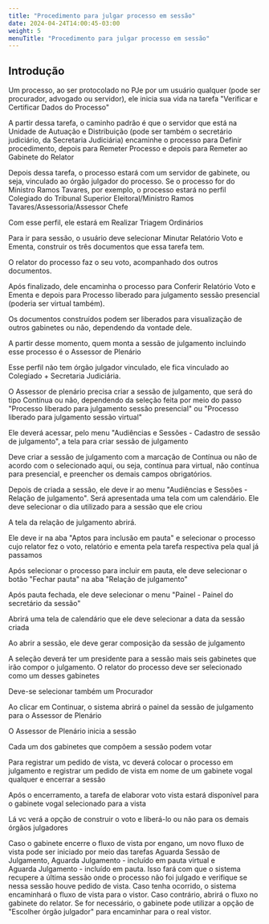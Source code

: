 ```yaml
---
title: "Procedimento para julgar processo em sessão"
date: 2024-04-24T14:00:45-03:00
weight: 5
menuTitle: "Procedimento para julgar processo em sessão"
---
```


## Introdução

Um processo, ao ser protocolado no PJe por um usuário qualquer (pode ser procurador, advogado ou servidor), ele inicia sua vida na tarefa "Verificar e Certificar Dados do Processo"

A partir dessa tarefa, o caminho padrão é que o servidor que está na Unidade de Autuação e Distribuição (pode ser também o secretário judiciário, da Secretaria Judiciária) encaminhe o processo para Definir procedimento, depois para Remeter Processo e depois para Remeter ao Gabinete do Relator

Depois dessa tarefa, o processo estará com um servidor de gabinete, ou seja, vinculado ao órgão julgador do processo. Se o processo for do Ministro Ramos Tavares, por exemplo, o processo estará no perfil Colegiado do Tribunal Superior Eleitoral/Ministro Ramos Tavares/Assessoria/Assessor Chefe

Com esse perfil, ele estará em Realizar Triagem Ordinários

Para ir para sessão, o usuário deve selecionar Minutar Relatório Voto e Ementa, construir os três documentos que essa tarefa tem.

O relator do processo faz o seu voto, acompanhado dos outros documentos.

Após finalizado, dele encaminha o processo para Conferir Relatório Voto e Ementa e depois para Processo liberado para julgamento sessão presencial (poderia ser virtual também).

Os documentos construídos podem ser liberados para visualização de outros gabinetes ou não, dependendo da vontade dele.

A partir desse momento, quem monta a sessão de julgamento incluindo esse processo é o Assessor de Plenário

Esse perfil não tem órgão julgador vinculado, ele fica vinculado ao Colegiado + Secretaria Judiciária.

O Assessor de plenário precisa criar a sessão de julgamento, que será do tipo Contínua ou não, dependendo da seleção feita por meio do passo "Processo liberado para julgamento sessão presencial" ou "Processo liberado para julgamento sessão virtual"

Ele deverá acessar, pelo menu "Audiências e Sessões - Cadastro de sessão de julgamento", a tela para criar sessão de julgamento

Deve criar a sessão de julgamento com a marcação de Contínua ou não de acordo com o selecionado aqui, ou seja, contínua para virtual, não contínua para presencial, e preencher os demais campos obrigatórios.

Depois de criada a sessão, ele deve ir ao menu "Audiências e Sessões - Relação de julgamento". Será apresentada uma tela com um calendário. Ele deve selecionar o dia utilizado para a sessão que ele criou

A tela da relação de julgamento abrirá.

Ele deve ir na aba "Aptos para inclusão em pauta" e selecionar o processo cujo relator fez o voto, relatório e ementa pela tarefa respectiva pela qual já passamos

Após selecionar o processo para incluir em pauta, ele deve selecionar o botão "Fechar pauta" na aba "Relação de julgamento"

Após pauta fechada, ele deve selecionar o menu "Painel - Painel do secretário da sessão"

Abrirá uma tela de calendário que ele deve selecionar a data da sessão criada

Ao abrir a sessão, ele deve gerar composição da sessão de julgamento

A seleção deverá ter um presidente para a sessão mais seis gabinetes que irão compor o julgamento. O relator do processo deve ser selecionado como um desses gabinetes

Deve-se selecionar também um Procurador

Ao clicar em Continuar, o sistema abrirá o painel da sessão de julgamento para o Assessor de Plenário

O Assessor de Plenário inicia a sessão

Cada um dos gabinetes que compõem a sessão podem votar

Para registrar um pedido de vista, vc deverá colocar o processo em julgamento e registrar um pedido de vista em nome de um gabinete vogal qualquer e encerrar a sessão

Após o encerramento, a tarefa de elaborar voto vista estará disponível para o gabinete vogal selecionado para a vista

Lá vc verá a opção de construir o voto e liberá-lo ou não para os demais órgãos julgadores

Caso o gabinete encerre o fluxo de vista por engano, um novo fluxo de vista pode ser iniciado por meio das tarefas Aguarda Sessão de Julgamento, Aguarda Julgamento - incluído em pauta virtual e	
Aguarda Julgamento - incluído em pauta. Isso fará com que o sistema recupere a última sessão onde o processo não foi julgado e verifique se nessa sessão houve pedido de vista. Caso tenha ocorrido, o sistema encaminhará o fluxo de vista para o vistor. Caso contrário, abrirá o fluxo no gabinete do relator. Se for necessário, o gabinete pode utilizar a opção de "Escolher órgão julgador" para encaminhar para o real vistor.
